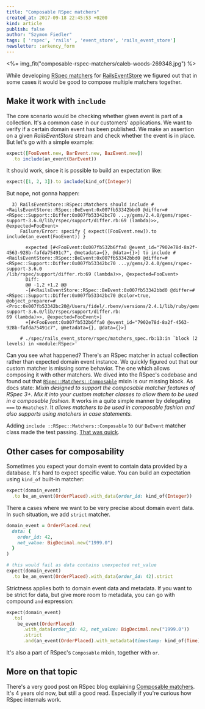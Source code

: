 ```yaml
---
title: "Composable RSpec matchers"
created_at: 2017-09-18 22:45:53 +0200
kind: article
publish: false
author: "Szymon Fiedler"
tags: [ 'rspec', 'rails' , 'event_store', 'rails_event_store']
newsletter: :arkency_form
---
```


<%= img_fit("composable-rspec-matchers/caleb-woods-269348.jpg") %>

While developing [RSpec matchers](http://railseventstore.org/docs/rspec/) for [RailsEventStore](http://railseventstore.org/) we figured out that in some cases it would be good to compose multiple matchers together.

<!-- more -->

## Make it work with `include`
The core scenario would be checking whether given event is part of a collection. It's a common case in our customers' applications. We want to verify if a certain domain event has been published. We make an assertion on a given _RailsEventStore_ stream and check whether the event is in place. But let's go with a simple example:

```ruby
expect([FooEvent.new, BarEvent.new, BazEvent.new])
  .to include(an_event(BarEvent))
```

It should work, since it is possible to build an expectation like:

```ruby
expect([1, 2, 3]).to include(kind_of(Integer))
```

But nope, not gonna happen:

```shell
  3) RailsEventStore::RSpec::Matchers should include #<RailsEventStore::RSpec::BeEvent:0x007fb53342bbd0 @differ=#<RSpec::Support::Differ:0x007fb53342bc70 ...y/gems/2.4.0/gems/rspec-support-3.6.0/lib/rspec/support/differ.rb:69 (lambda)>>, @expected=FooEvent>               
     Failure/Error: specify { expect([FooEvent.new]).to include(an_event(FooEvent)) }                                                                                  
                                                                       
       expected [#<FooEvent:0x007fb532b6ffa0 @event_id="7902e78d-8a2f-4563-928b-fafda75491c7", @metadata={}, @data={}>] to include #<RailsEventStore::RSpec::BeEvent:0x007fb53342bbd0 @differ=#<RSpec::Support::Differ:0x007fb53342bc70 ...y/gems/2.4.0/gems/rspec-support-3.6.0
/lib/rspec/support/differ.rb:69 (lambda)>>, @expected=FooEvent>                                         
       Diff:                                                                                            
       @@ -1,2 +1,2 @@                                                                                
       -[#<RailsEventStore::RSpec::BeEvent:0x007fb53342bbd0 @differ=#<RSpec::Support::Differ:0x007fb53342bc70 @color=true, @object_preparer=#<Proc:0x007fb53342bc20@/Users/fidel/.rbenv/versions/2.4.1/lib/ruby/gems/2.4.0/gems/rspec-support-3.6.0/lib/rspec/support/differ.rb:
69 (lambda)>>, @expected=FooEvent>]                                                                                                     
       +[#<FooEvent:0x007fb532b6ffa0 @event_id="7902e78d-8a2f-4563-928b-fafda75491c7", @metadata={}, @data={}>]                         
                                                                                                                                        
     # ./spec/rails_event_store/rspec/matchers_spec.rb:13:in `block (2 levels) in <module:RSpec>'                   
```

Can you see what happened? There's an RSpec matcher in actual collection rather than expected domain event instance. We quickly figured out that our custom matcher is missing some behavior. The one which allows composing it with other matchers. We dived into the RSpec's codebase and found out that [`RSpec::Matchers::Composable`](https://github.com/rspec/rspec-expectations/blob/add9b271ecb1d65f7da5bc8a9dd8c64d81d92303/lib/rspec/matchers/composable.rb) mixin is our missing block. As docs state: _Mixin designed to support the composable matcher features of RSpec 3+. Mix it into your custom matcher classes to allow them to be used in a composable fashion._ It works in a quite simple manner by delegating `===` to `#matches?`. It _allows matchers to be used in composable fashion and also supports using matchers in case statements._

Adding `include ::RSpec::Matchers::Composable` to our `BeEvent` matcher class made the test passing. [That was quick](https://github.com/RailsEventStore/rails_event_store/commit/75ea7ee42944fea8f69c6d5bd535d5fc44697ff2).

## Other cases for composability

Sometimes you expect your domain event to contain data provided by a database. It's hard to expect specific value. You can build an expectation using `kind_of` built-in matcher:

```ruby
expect(domain_event)
  .to be_an_event(OrderPlaced).with_data(order_id: kind_of(Integer))
```

There a cases where we want to be very precise about domain event data. In such situation, we add `strict` matcher.

```ruby
domain_event = OrderPlaced.new(
  data: {
    order_id: 42,
    net_value: BigDecimal.new("1999.0")
  }
)

# this would fail as data contains unexpected net_value
expect(domain_event)
  .to be_an_event(OrderPlaced).with_data(order_id: 42).strict
```

Strictness applies both to domain event data and metadata. If you want to be strict for data, but give more room to metadata, you can go with compound `and` expression:

```ruby
expect(domain_event)
  .to(
    be_event(OrderPlaced)
      .with_data(order_id: 42, net_value: BigDecimal.new("1999.0"))
      .strict
      .and(an_event(OrderPlaced).with_metadata(timestamp: kind_of(Time)))
```

It's also a part of RSpec's `Composable` mixin, together with `or`.

## More on that topic

There's a very good post on RSpec blog explaining [Composable matchers](http://rspec.info/blog/2014/01/new-in-rspec-3-composable-matchers/). It's 4 years old now, but still a good read. Especially if you're curious how RSpec internals work.
